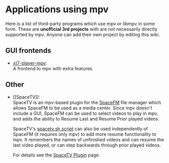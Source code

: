 # Applications using mpv

Here is a list of third-party programs which use mpv or libmpv in some form. These are **unofficial 3rd projects** with are not necessarily directly supported by mpv. Anyone can add their own project by editing this wiki.


## GUI frontends

* [xt7-player-mpv](https://github.com/kokoko3k/xt7-player-mpv):  
  A frontend to mpv with extra features.

## Other

* [[SpaceTV]]:  
  SpaceTV is an mpv-based plugin for the [SpaceFM](http://ignorantguru.github.io/spacefm/) file manager which allows SpaceFM to be used as a media center.  Since mpv doesn't include a GUI, SpaceFM can be used to select videos to play in mpv, and adds the ability to Resume Last and Resume Prior played videos.

  SpaceTV's [spacetv.sh script](https://raw.github.com/IgnorantGuru/spacefm-plugins/master/ig-spacetv/src/cstm_325c1cf6/spacetv.sh) can also be used independently of SpaceFM (it requires only mpv) to add more resume functionality to mpv.  It remembers the names of unfinished videos and can resume the last video played, or can step backwards through prior played videos.

  For details see the [SpaceTV Plugin](https://github.com/IgnorantGuru/spacefm-plugins/wiki#wiki-ig-spacetv) page.

